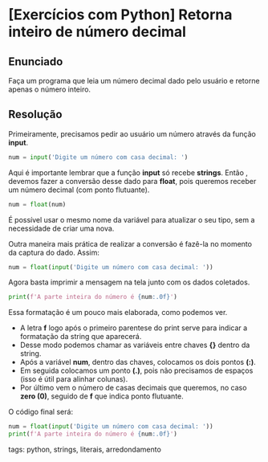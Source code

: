 # [Exercícios com Python] Retorna inteiro de número decimal

## Enunciado

Faça um programa que leia um número decimal dado pelo usuário e retorne apenas o número inteiro.

## Resolução

Primeiramente, precisamos pedir ao usuário um número através da função **input**.

```py
num = input('Digite um número com casa decimal: ')
```

Aqui é importante lembrar que a função **input** só recebe **strings**. Então , devemos fazer a conversão desse dado para **float**, pois queremos receber um número decimal (com ponto flutuante).

```py
num = float(num)
```

É possível usar o mesmo nome da variável para atualizar o seu tipo, sem a necessidade de criar uma nova.

Outra maneira mais prática de realizar a conversão é fazê-la no momento da captura do dado. Assim:

```py
num = float(input('Digite um número com casa decimal: '))
```

Agora basta imprimir a mensagem na tela junto com os dados coletados.

```py
print(f'A parte inteira do número é {num:.0f}')
```

Essa formatação é um pouco mais elaborada, como podemos ver.

- A letra **f** logo após o primeiro parentese do print serve para indicar a formatação da string que aparecerá.
- Desse modo podemos chamar as variáveis entre chaves **{}** dentro da string.
- Após a variável **num**, dentro das chaves, colocamos os dois pontos **(:)**.
- Em seguida colocamos um ponto **(.)**, pois não precisamos de espaços (isso é útil para alinhar colunas).
- Por último vem o número de casas decimais que queremos, no caso **zero (0)**, seguido de **f** que indica ponto flutuante.

O código final será:

```py
num = float(input('Digite um número com casa decimal: '))
print(f'A parte inteira do número é {num:.0f}')
```

tags: python, strings, literais, arredondamento

